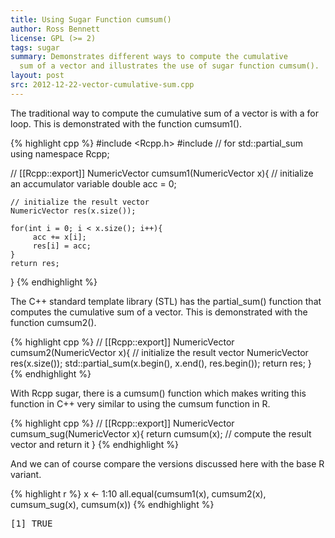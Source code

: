 ```yaml
---
title: Using Sugar Function cumsum()
author: Ross Bennett
license: GPL (>= 2)
tags: sugar
summary: Demonstrates different ways to compute the cumulative
  sum of a vector and illustrates the use of sugar function cumsum().
layout: post
src: 2012-12-22-vector-cumulative-sum.cpp
---
```



The traditional way to compute the cumulative sum of a vector is with a
for loop. This is demonstrated with the function cumsum1().

{% highlight cpp %}
#include <Rcpp.h>
#include <numeric>   	// for std::partial_sum
using namespace Rcpp;
 
// [[Rcpp::export]]
NumericVector cumsum1(NumericVector x){
    // initialize an accumulator variable
    double acc = 0;
        
    // initialize the result vector
    NumericVector res(x.size());
        
    for(int i = 0; i < x.size(); i++){
         acc += x[i];
         res[i] = acc;
    }
    return res;
}
{% endhighlight %}

The C++ standard template library (STL) has the partial_sum() function
that computes the cumulative sum of a vector. This is demonstrated with
the function cumsum2().

{% highlight cpp %}
// [[Rcpp::export]]
NumericVector cumsum2(NumericVector x){
    // initialize the result vector
    NumericVector res(x.size());
    std::partial_sum(x.begin(), x.end(), res.begin());
    return res;
 }
{% endhighlight %}

With Rcpp sugar, there is a cumsum() function which makes writing 
this function in C++ very similar to using the cumsum function in R.

{% highlight cpp %}
// [[Rcpp::export]]
NumericVector cumsum_sug(NumericVector x){
    return cumsum(x);    // compute the result vector and return it
}
{% endhighlight %}

And we can of course compare the versions discussed here with the base R variant.

{% highlight r %}
x <- 1:10
all.equal(cumsum1(x), cumsum2(x), cumsum_sug(x), cumsum(x))
{% endhighlight %}



<pre class="output">
[1] TRUE
</pre>
